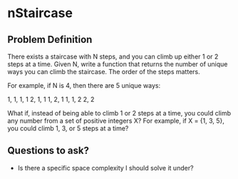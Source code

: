 # nStaircase

## Problem Definition
There exists a staircase with N steps, and you can climb up either 1 or 2 steps at a time. Given N, write a function that returns the number of unique ways you can climb the staircase. The order of the steps matters.

For example, if N is 4, then there are 5 unique ways:

   1, 1, 1, 1
   2, 1, 1
   1, 2, 1
   1, 1, 2
   2, 2

What if, instead of being able to climb 1 or 2 steps at a time, you could climb any number from a set of positive integers X? For example, if X = {1, 3, 5}, you could climb 1, 3, or 5 steps at a time?

## Questions to ask?
- Is there a specific space complexity I should solve it under?
